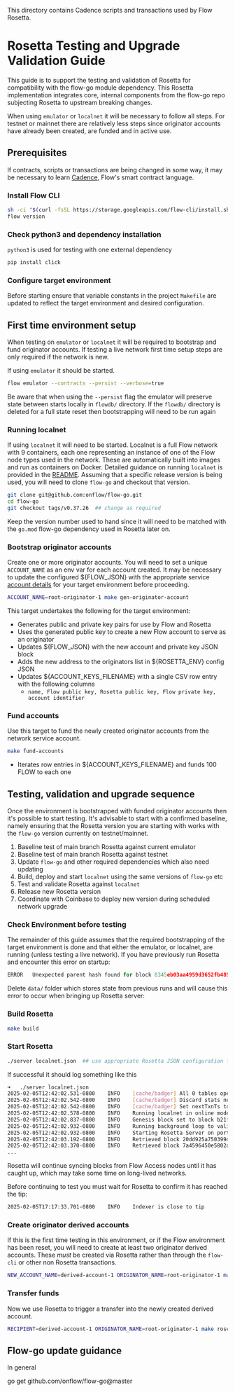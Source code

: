 This directory contains Cadence scripts and transactions used by Flow Rosetta.

# Rosetta Testing and Upgrade Validation Guide

This guide is to support the testing and validation of Rosetta for compatibility with the flow-go module dependency. This 
Rosetta implementation integrates core, internal components from the flow-go repo subjecting Rosetta to upstream breaking changes.

When using `emulator` or `localnet` it will be necessary to follow all steps. For 
testnet or mainnet there are relatively less steps since originator accounts have already been created, are funded and 
in active use. 

## Prerequisites 

If contracts, scripts or transactions are being changed in some way, it may be necessary to learn [Cadence](https://cadence-lang.org/), Flow's smart contract language.

### Install Flow CLI

```bash
sh -ci "$(curl -fsSL https://storage.googleapis.com/flow-cli/install.sh)"
flow version
```

### Check python3 and dependency installation

`python3` is used for testing with one external dependency

```bash
pip install click
```

### Configure target environment

Before starting ensure that variable constants in the project `Makefile` are updated to reflect the target environment and 
desired configuration.

## First time environment setup

When testing on `emulator` or `localnet` it will be required to bootstrap and fund originator accounts. If testing 
a live network first time setup steps are only required if the network is new. 

If using `emulator` it should be started.

```bash
flow emulator --contracts --persist --verbose=true
```
Be aware that when using the `--persist` flag the emulator will preserve state between starts locally in `flowdb/` directory.
If the `flowdb/` directory is deleted for a full state reset then bootstrapping will need to be run again

### Running localnet

If using `localnet` it will need to be started. Localnet is a full Flow network with 9 containers, each one representing an instance 
of one of the Flow node types used in the network. These are automatically built into images and run as containers on Docker. Detailed guidance on 
running `localnet` is provided in the [README](https://github.com/onflow/flow-go/tree/master/integration/localnet). Assuming that a specific 
release version is being used, you will need to clone `flow-go` and checkout that version.

```bash
git clone git@github.com:onflow/flow-go.git
cd flow-go
git checkout tags/v0.37.26  ## change as required
```

Keep the version number used to hand since it will need to be matched with the `go.mod` flow-go dependency used in Rosetta later on. 

### Bootstrap originator accounts

Create one or more originator accounts. You will need to set a unique `ACCOUNT_NAME` as an env var for each account created. It may 
be necessary to update the configured ${FLOW_JSON} with the appropriate service [account details](https://developers.flow.com/tools/flow-cli/flow.json/configuration#accounts) 
for your target environment before proceeding.

```bash
ACCOUNT_NAME=root-originator-1 make gen-originator-account
```
This target undertakes the following for the target environment:

* Generates public and private key pairs for use by Flow and Rosetta 
* Uses the generated public key to create a new Flow account to serve as an originator
* Updates ${FLOW_JSON} with the new account and private key JSON block
* Adds the new address to the originators list in ${ROSETTA_ENV} config JSON
* Updates ${ACCOUNT_KEYS_FILENAME} with a single CSV row entry with the following columns
  * `name, Flow public key, Rosetta public key, Flow private key, account identifier`

### Fund accounts

Use this target to fund the newly created originator accounts from the network service account. 

```bash
make fund-accounts
```

* Iterates row entries in ${ACCOUNT_KEYS_FILENAME} and funds 100 FLOW to each one


## Testing, validation and upgrade sequence

Once the environment is bootstrapped with funded originator accounts then it's possible to start testing. It's advisable 
to start with a confirmed baseline, namely ensuring that the Rosetta version you are starting with works with the `flow-go` 
version currently on testnet/mainnet. 

1. Baseline test of main branch Rosetta against current emulator
2. Baseline test of main branch Rosetta against testnet
3. Update `flow-go` and other required dependencies which also need updating
4. Build, deploy and start `localnet` using the same versions of `flow-go` etc
5. Test and validate Rosetta against `localnet`
6. Release new Rosetta version
7. Coordinate with Coinbase to deploy new version during scheduled network upgrade

### Check Environment before testing

The remainder of this guide assumes that the required bootstrapping of the target environment is done and that either
the emulator, or localnet, are running (unless testing a live network). If you have previously run Rosetta and encounter this 
error on startup:

```go
ERROR   Unexpected parent hash found for block 8345eb03aa4959d3652fb485e3a91f981672276973ecee9b9f2f43ac0cc55aa9 at height 1: expected c77c642ceaa5b3e4b3265da14ead25361c9cd903652b34fc022494fc73f2177b, got 5b105616db0b3c75a7efc4e97ae09d30b48cb0d679221ba9cbdcb7aa29c86dcf
```

Delete `data/` folder which stores state from previous runs and will cause this error to occur when bringing up Rosetta server:

### Build Rosetta

```bash
make build
```

### Start Rosetta

```bash
./server localnet.json  ## use appropriate Rosetta JSON configuration for your target environment
```

If successful it should log something like this

```bash
➜   ./server localnet.json
2025-02-05T12:42:02.531-0800	INFO	[cache/badger] All 0 tables opened in 0s
2025-02-05T12:42:02.542-0800	INFO	[cache/badger] Discard stats nextEmptySlot: 0
2025-02-05T12:42:02.542-0800	INFO	[cache/badger] Set nextTxnTs to 0
2025-02-05T12:42:02.578-0800	INFO	Running localnet in online mode
2025-02-05T12:42:02.837-0800	INFO	Genesis block set to block b21f01cd3bedc3fb3f716a466c05d4c384169a11091436db6f080afa087fb2f8 at height 1
2025-02-05T12:42:02.932-0800	INFO	Running background loop to validate account balances
2025-02-05T12:42:02.932-0800	INFO	Starting Rosetta Server on port 8080
2025-02-05T12:42:03.192-0800	INFO	Retrieved block 20dd925a750399493cf7455f199c32c952e8010a6c0b4424dba00a193fa18e44 at height 2
2025-02-05T12:42:03.370-0800	INFO	Retrieved block 7a4596450e5802ae58407fdf09d429ba74c24fdc146c53cb8d184a678d9f4e7a at height 3
...
```
Rosetta will continue syncing blocks from Flow Access nodes until it has caught up, which may take some time on long-lived networks. 

Before continuing to test you must wait for Rosetta to confirm it has reached the tip: 

```bash
2025-02-05T17:17:33.701-0800	INFO	Indexer is close to tip
```

### Create originator derived accounts

If this is the first time testing in this environment, or if the Flow environment has been reset, you will need to create at least two originator 
derived accounts. These _must_ be created via Rosetta rather than through the `flow-cli` or other non Rosetta transactions.

```bash
NEW_ACCOUNT_NAME=derived-account-1 ORIGINATOR_NAME=root-originator-1 make rosetta-create-sub-account
```

### Transfer funds

Now we use Rosetta to trigger a transfer into the newly created derived account.
```bash
RECIPIENT=derived-account-1 ORIGINATOR_NAME=root-originator-1 make rosetta-transfer-funds
```

## Flow-go update guidance

In general

go get github.com/onflow/flow-go@master
